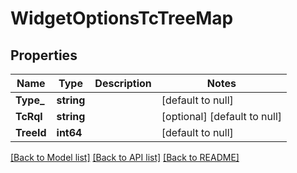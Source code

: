 # WidgetOptionsTcTreeMap

## Properties
Name | Type | Description | Notes
------------ | ------------- | ------------- | -------------
**Type_** | **string** |  | [default to null]
**TcRql** | **string** |  | [optional] [default to null]
**TreeId** | **int64** |  | [default to null]

[[Back to Model list]](../README.md#documentation-for-models) [[Back to API list]](../README.md#documentation-for-api-endpoints) [[Back to README]](../README.md)

